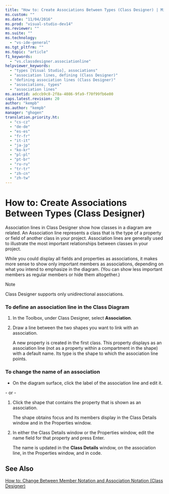 ```yaml
---
title: "How to: Create Associations Between Types (Class Designer) | Microsoft Docs"
ms.custom: ""
ms.date: "11/04/2016"
ms.prod: "visual-studio-dev14"
ms.reviewer: ""
ms.suite: ""
ms.technology: 
  - "vs-ide-general"
ms.tgt_pltfrm: ""
ms.topic: "article"
f1_keywords: 
  - "vs.classdesigner.associationline"
helpviewer_keywords: 
  - "types [Visual Studio], associations"
  - "association lines, defining (Class Designer)"
  - "defining association lines (Class Designer)"
  - "associations, types"
  - "association lines"
ms.assetid: adccb9c8-2f8a-4086-9fa9-f70f99fb6e00
caps.latest.revision: 20
author: "kempb"
ms.author: "kempb"
manager: "ghogen"
translation.priority.ht: 
  - "cs-cz"
  - "de-de"
  - "es-es"
  - "fr-fr"
  - "it-it"
  - "ja-jp"
  - "ko-kr"
  - "pl-pl"
  - "pt-br"
  - "ru-ru"
  - "tr-tr"
  - "zh-cn"
  - "zh-tw"
---
```

# How to: Create Associations Between Types (Class Designer)
Association lines in Class Designer show how classes in a diagram are related. An Association line represents a class that is the type of a property or field of another class in your project. Association lines are generally used to illustrate the most important relationships between classes in your project.  
  
 While you could display all fields and properties as associations, it makes more sense to show only important members as associations, depending on what you intend to emphasize in the diagram. (You can show less important members as regular members or hide them altogether.)  
  
> [!NOTE]
>  Class Designer supports only unidirectional associations.  
  
### To define an association line in the Class Diagram  
  
1.  In the Toolbox, under Class Designer, select **Association**.  
  
2.  Draw a line between the two shapes you want to link with an association.  
  
     A new property is created in the first class. This property displays as an association line (not as a property within a compartment in the shape) with a default name. Its type is the shape to which the association line points.  
  
### To change the name of an association  
  
-   On the diagram surface, click the label of the association line and edit it.  
  
 \- or -  
  
1.  Click the shape that contains the property that is shown as an association.  
  
     The shape obtains focus and its members display in the Class Details window and in the Properties window.  
  
2.  In either the Class Details window or the Properties window, edit the name field for that property and press Enter.  
  
     The name is updated in the **Class Details** window, on the association line, in the Properties window, and in code.  
  
## See Also  
 [How to: Change Between Member Notation and Association Notation (Class Designer)](../ide/how-to-change-between-member-notation-and-association-notation-class-designer.md)